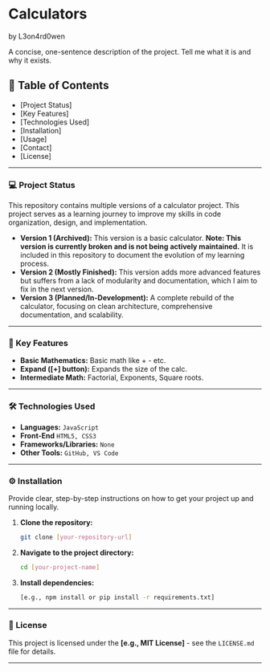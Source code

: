 # Calculators
by L3on4rd0wen

A concise, one-sentence description of the project. Tell me what it is and why it exists.

## 📜 Table of Contents

  * [Project Status]
  * [Key Features]
  * [Technologies Used]
  * [Installation]
  * [Usage]
  * [Contact]
  * [License]

-----

### 💻 Project Status

This repository contains multiple versions of a calculator project. This project serves as a learning journey to improve my skills in code organization, design, and implementation.

  * **Version 1 (Archived):** This version is a basic calculator. **Note: This version is currently broken and is not being actively maintained.** It is included in this repository to document the evolution of my learning process.
  * **Version 2 (Mostly Finished):** This version adds more advanced features but suffers from a lack of modularity and documentation, which I aim to fix in the next version.
  * **Version 3 (Planned/In-Development):** A complete rebuild of the calculator, focusing on clean architecture, comprehensive documentation, and scalability.

-----

### 🚀 Key Features

  * **Basic Mathematics:** Basic math like + - etc.
  * **Expand ([+] button):** Expands the size of the calc.
  * **Intermediate Math:** Factorial, Exponents, Square roots.

-----

### 🛠️ Technologies Used

  * **Languages:** `JavaScript`
  * **Front-End** `HTML5, CSS3`
  * **Frameworks/Libraries:** `None`
  * **Other Tools:** `GitHub, VS Code`

-----

### ⚙️ Installation

Provide clear, step-by-step instructions on how to get your project up and running locally.

1.  **Clone the repository:**
    ```bash
    git clone [your-repository-url]
    ```
2.  **Navigate to the project directory:**
    ```bash
    cd [your-project-name]
    ```
3.  **Install dependencies:**
    ```bash
    [e.g., npm install or pip install -r requirements.txt]
    ```

-----

### 📄 License

This project is licensed under the **[e.g., MIT License]** - see the `LICENSE.md` file for details.

-----
